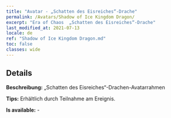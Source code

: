 ```yaml
---
title: "Avatar - „Schatten des Eisreiches“-Drache"
permalink: /Avatars/Shadow of Ice Kingdom Dragon/
excerpt: "Era of Chaos  „Schatten des Eisreiches“-Drache"
last_modified_at: 2021-07-13
locale: de
ref: "Shadow of Ice Kingdom Dragon.md"
toc: false
classes: wide
---
```

## Details

 **Beschreibung:** „Schatten des Eisreiches“-Drachen-Avatarrahmen 

 **Tips:** Erhältlich durch Teilnahme am Ereignis. 

 **Is available:**  - 

